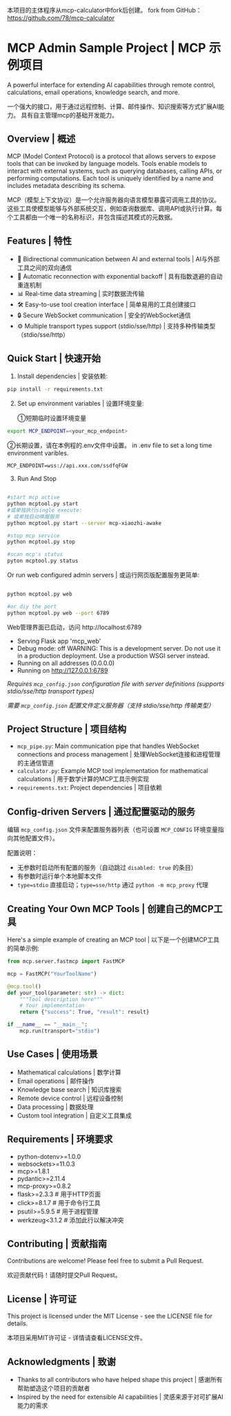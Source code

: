 本项目的主体程序从mcp-calculator中fork后创建。
fork from GitHub：https://github.com/78/mcp-calculator

# MCP Admin Sample Project | MCP 示例项目

A powerful interface for extending AI capabilities through remote control, calculations, email operations, knowledge search, and more.

一个强大的接口，用于通过远程控制、计算、邮件操作、知识搜索等方式扩展AI能力。
具有自主管理mcp的基础开发能力。

## Overview | 概述

MCP (Model Context Protocol) is a protocol that allows servers to expose tools that can be invoked by language models. Tools enable models to interact with external systems, such as querying databases, calling APIs, or performing computations. Each tool is uniquely identified by a name and includes metadata describing its schema.

MCP（模型上下文协议）是一个允许服务器向语言模型暴露可调用工具的协议。这些工具使模型能够与外部系统交互，例如查询数据库、调用API或执行计算。每个工具都由一个唯一的名称标识，并包含描述其模式的元数据。

## Features | 特性

- 🔌 Bidirectional communication between AI and external tools | AI与外部工具之间的双向通信
- 🔄 Automatic reconnection with exponential backoff | 具有指数退避的自动重连机制
- 📊 Real-time data streaming | 实时数据流传输
- 🛠️ Easy-to-use tool creation interface | 简单易用的工具创建接口
- 🔒 Secure WebSocket communication | 安全的WebSocket通信
- ⚙️ Multiple transport types support (stdio/sse/http) | 支持多种传输类型（stdio/sse/http）

## Quick Start | 快速开始

1. Install dependencies | 安装依赖:
```bash
pip install -r requirements.txt
```

2. Set up environment variables | 设置环境变量:

    ①短期临时设置环境变量
```bash
export MCP_ENDPOINT=<your_mcp_endpoint>
```

②长期设置，请在本例程的.env文件中设置。
in .env file to set a long time environment varibles.
```
MCP_ENDPOINT=wss://api.xxx.com/ssdfqFGW
```

3. Run And Stop
```bash

#start mcp active
python mcptool.py start
#或单独执行single execute:
# 或单独启动唤醒服务
python mcptool.py start --server mcp-xiaozhi-awake

#stop mcp service
python mcptool.py stop

#scan mcp's status
pyton mcptool.py status
```

Or run web configured admin servers | 或运行网页版配置服务更简单:
```bash

python mcptool.py web

#or diy the port
python mcptool.py web --port 6789
```

Web管理界面已启动，访问 http://localhost:6789
 * Serving Flask app 'mcp_web'
 * Debug mode: off
WARNING: This is a development server. Do not use it in a production deployment. Use a production WSGI server instead.
 * Running on all addresses (0.0.0.0)
 * Running on http://127.0.0.1:6789

*Requires `mcp_config.json` configuration file with server definitions (supports stdio/sse/http transport types)*

*需要 `mcp_config.json` 配置文件定义服务器（支持 stdio/sse/http 传输类型）*

## Project Structure | 项目结构

- `mcp_pipe.py`: Main communication pipe that handles WebSocket connections and process management | 处理WebSocket连接和进程管理的主通信管道
- `calculator.py`: Example MCP tool implementation for mathematical calculations | 用于数学计算的MCP工具示例实现
- `requirements.txt`: Project dependencies | 项目依赖

## Config-driven Servers | 通过配置驱动的服务

编辑 `mcp_config.json` 文件来配置服务器列表（也可设置 `MCP_CONFIG` 环境变量指向其他配置文件）。

配置说明：
- 无参数时启动所有配置的服务（自动跳过 `disabled: true` 的条目）
- 有参数时运行单个本地脚本文件
- `type=stdio` 直接启动；`type=sse/http` 通过 `python -m mcp_proxy` 代理

## Creating Your Own MCP Tools | 创建自己的MCP工具

Here's a simple example of creating an MCP tool | 以下是一个创建MCP工具的简单示例:

```python
from mcp.server.fastmcp import FastMCP

mcp = FastMCP("YourToolName")

@mcp.tool()
def your_tool(parameter: str) -> dict:
    """Tool description here"""
    # Your implementation
    return {"success": True, "result": result}

if __name__ == "__main__":
    mcp.run(transport="stdio")
```

## Use Cases | 使用场景

- Mathematical calculations | 数学计算
- Email operations | 邮件操作
- Knowledge base search | 知识库搜索
- Remote device control | 远程设备控制
- Data processing | 数据处理
- Custom tool integration | 自定义工具集成

## Requirements | 环境要求

- python-dotenv>=1.0.0
- websockets>=11.0.3 
- mcp>=1.8.1
- pydantic>=2.11.4
- mcp-proxy>=0.8.2
- flask>=2.3.3        # 用于HTTP页面
- click>=8.1.7        # 用于命令行工具
- psutil>=5.9.5       # 用于进程管理
- werkzeug<3.1.2  # 添加此行以解决冲突

## Contributing | 贡献指南

Contributions are welcome! Please feel free to submit a Pull Request.

欢迎贡献代码！请随时提交Pull Request。

## License | 许可证

This project is licensed under the MIT License - see the LICENSE file for details.

本项目采用MIT许可证 - 详情请查看LICENSE文件。

## Acknowledgments | 致谢

- Thanks to all contributors who have helped shape this project | 感谢所有帮助塑造这个项目的贡献者
- Inspired by the need for extensible AI capabilities | 灵感来源于对可扩展AI能力的需求



